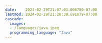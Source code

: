 ```yaml
---
date:    2024-02-29T21:07:03.006780-07:00
lastmod: 2024-02-29T21:20:30.691879-07:00
cascade:
  images:
  - /languages/java.jpeg
  programming_language: "Java"
---
```

